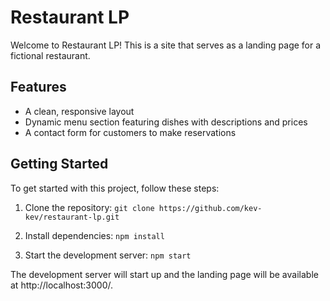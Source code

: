 # Restaurant LP

Welcome to Restaurant LP! This is a site that serves as a landing page for a fictional restaurant.

## Features

- A clean, responsive layout
- Dynamic menu section featuring dishes with descriptions and prices
- A contact form for customers to make reservations

## Getting Started

To get started with this project, follow these steps:

1. Clone the repository:
`git clone https://github.com/kev-kev/restaurant-lp.git`

2. Install dependencies:
`npm install`

3. Start the development server:
`npm start`

The development server will start up and the landing page will be available at http://localhost:3000/.